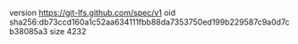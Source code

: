 version https://git-lfs.github.com/spec/v1
oid sha256:db73ccd160a1c52aa634111fbb88da7353750ed199b229587c9a0d7cb38085a3
size 4232
